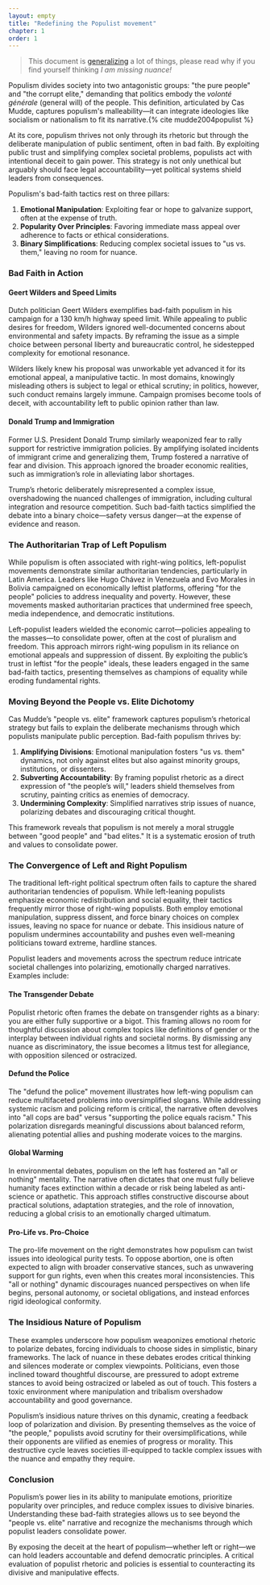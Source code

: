 ```yaml
---
layout: empty
title: "Redefining the Populist movement"
chapter: 1
order: 1
---
```


> This document is [generalizing](#generalization-and-trends) a lot of things, please read why if you find yourself thinking *I am missing nuance!*

Populism divides society into two antagonistic groups: "the pure people" and "the corrupt elite," demanding that politics embody the *volonté générale* (general will) of the people. This definition, articulated by Cas Mudde, captures populism's malleability—it can integrate ideologies like socialism or nationalism to fit its narrative.{% cite mudde2004populist %}

At its core, populism thrives not only through its rhetoric but through the deliberate manipulation of public sentiment, often in bad faith. By exploiting public trust and simplifying complex societal problems, populists act with intentional deceit to gain power. This strategy is not only unethical but arguably should face legal accountability—yet political systems shield leaders from consequences.

Populism's bad-faith tactics rest on three pillars:

1. **Emotional Manipulation**: Exploiting fear or hope to galvanize support, often at the expense of truth.  
2. **Popularity Over Principles**: Favoring immediate mass appeal over adherence to facts or ethical considerations.  
3. **Binary Simplifications**: Reducing complex societal issues to "us vs. them," leaving no room for nuance.

### Bad Faith in Action

#### Geert Wilders and Speed Limits
Dutch politician Geert Wilders exemplifies bad-faith populism in his campaign for a 130 km/h highway speed limit. While appealing to public desires for freedom, Wilders ignored well-documented concerns about environmental and safety impacts. By reframing the issue as a simple choice between personal liberty and bureaucratic control, he sidestepped complexity for emotional resonance.

Wilders likely knew his proposal was unworkable yet advanced it for its emotional appeal, a manipulative tactic. In most domains, knowingly misleading others is subject to legal or ethical scrutiny; in politics, however, such conduct remains largely immune. Campaign promises become tools of deceit, with accountability left to public opinion rather than law.

#### Donald Trump and Immigration
Former U.S. President Donald Trump similarly weaponized fear to rally support for restrictive immigration policies. By amplifying isolated incidents of immigrant crime and generalizing them, Trump fostered a narrative of fear and division. This approach ignored the broader economic realities, such as immigration’s role in alleviating labor shortages.

Trump’s rhetoric deliberately misrepresented a complex issue, overshadowing the nuanced challenges of immigration, including cultural integration and resource competition. Such bad-faith tactics simplified the debate into a binary choice—safety versus danger—at the expense of evidence and reason.

### The Authoritarian Trap of Left Populism

While populism is often associated with right-wing politics, left-populist movements demonstrate similar authoritarian tendencies, particularly in Latin America. Leaders like Hugo Chávez in Venezuela and Evo Morales in Bolivia campaigned on economically leftist platforms, offering "for the people" policies to address inequality and poverty. However, these movements masked authoritarian practices that undermined free speech, media independence, and democratic institutions.

Left-populist leaders wielded the economic carrot—policies appealing to the masses—to consolidate power, often at the cost of pluralism and freedom. This approach mirrors right-wing populism in its reliance on emotional appeals and suppression of dissent. By exploiting the public’s trust in leftist "for the people" ideals, these leaders engaged in the same bad-faith tactics, presenting themselves as champions of equality while eroding fundamental rights.

### Moving Beyond the People vs. Elite Dichotomy

Cas Mudde’s "people vs. elite" framework captures populism’s rhetorical strategy but fails to explain the deliberate mechanisms through which populists manipulate public perception. Bad-faith populism thrives by:

1. **Amplifying Divisions**: Emotional manipulation fosters "us vs. them" dynamics, not only against elites but also against minority groups, institutions, or dissenters.  
2. **Subverting Accountability**: By framing populist rhetoric as a direct expression of "the people’s will," leaders shield themselves from scrutiny, painting critics as enemies of democracy.  
3. **Undermining Complexity**: Simplified narratives strip issues of nuance, polarizing debates and discouraging critical thought.

This framework reveals that populism is not merely a moral struggle between "good people" and "bad elites." It is a systematic erosion of truth and values to consolidate power.

### The Convergence of Left and Right Populism

The traditional left-right political spectrum often fails to capture the shared authoritarian tendencies of populism. While left-leaning populists emphasize economic redistribution and social equality, their tactics frequently mirror those of right-wing populists. Both employ emotional manipulation, suppress dissent, and force binary choices on complex issues, leaving no space for nuance or debate. This insidious nature of populism undermines accountability and pushes even well-meaning politicians toward extreme, hardline stances.

Populist leaders and movements across the spectrum reduce intricate societal challenges into polarizing, emotionally charged narratives. Examples include:

#### **The Transgender Debate**
Populist rhetoric often frames the debate on transgender rights as a binary: you are either fully supportive or a bigot. This framing allows no room for thoughtful discussion about complex topics like definitions of gender or the interplay between individual rights and societal norms. By dismissing any nuance as discriminatory, the issue becomes a litmus test for allegiance, with opposition silenced or ostracized.

#### **Defund the Police**
The "defund the police" movement illustrates how left-wing populism can reduce multifaceted problems into oversimplified slogans. While addressing systemic racism and policing reform is critical, the narrative often devolves into "all cops are bad" versus "supporting the police equals racism." This polarization disregards meaningful discussions about balanced reform, alienating potential allies and pushing moderate voices to the margins.

#### **Global Warming**
In environmental debates, populism on the left has fostered an "all or nothing" mentality. The narrative often dictates that one must fully believe humanity faces extinction within a decade or risk being labeled as anti-science or apathetic. This approach stifles constructive discourse about practical solutions, adaptation strategies, and the role of innovation, reducing a global crisis to an emotionally charged ultimatum.

#### **Pro-Life vs. Pro-Choice**
The pro-life movement on the right demonstrates how populism can twist issues into ideological purity tests. To oppose abortion, one is often expected to align with broader conservative stances, such as unwavering support for gun rights, even when this creates moral inconsistencies. This "all or nothing" dynamic discourages nuanced perspectives on when life begins, personal autonomy, or societal obligations, and instead enforces rigid ideological conformity.

### The Insidious Nature of Populism

These examples underscore how populism weaponizes emotional rhetoric to polarize debates, forcing individuals to choose sides in simplistic, binary frameworks. The lack of nuance in these debates erodes critical thinking and silences moderate or complex viewpoints. Politicians, even those inclined toward thoughtful discourse, are pressured to adopt extreme stances to avoid being ostracized or labeled as out of touch. This fosters a toxic environment where manipulation and tribalism overshadow accountability and good governance.

Populism’s insidious nature thrives on this dynamic, creating a feedback loop of polarization and division. By presenting themselves as the voice of "the people," populists avoid scrutiny for their oversimplifications, while their opponents are vilified as enemies of progress or morality. This destructive cycle leaves societies ill-equipped to tackle complex issues with the nuance and empathy they require.

### Conclusion

Populism’s power lies in its ability to manipulate emotions, prioritize popularity over principles, and reduce complex issues to divisive binaries. Understanding these bad-faith strategies allows us to see beyond the "people vs. elite" narrative and recognize the mechanisms through which populist leaders consolidate power.

By exposing the deceit at the heart of populism—whether left or right—we can hold leaders accountable and defend democratic principles. A critical evaluation of populist rhetoric and policies is essential to counteracting its divisive and manipulative effects.


<!-- Cas Mudde, a prominent political scientist, defines populism as "a thin-centered ideology that considers society to be ultimately separated into two homogeneous and antagonistic groups: 'the pure people' versus 'the corrupt elite,' and which argues that politics should be an expression of the volonté générale (general will) of the people."{% cite mudde2004populist %}

The "thin-centered" nature of populism means it lacks a comprehensive ideological framework, allowing it to merge with various "thick-centered" ideologies like socialism or nationalism. According to Mudde, the core tenets of populism are:

1. The People: Viewed as a unified, virtuous entity embodying the nation's will.
2. The Elite: Perceived as a corrupt group acting against the people's interests.
3. General Will: The belief that politics should directly reflect the people's unified desires.

Other scholars offer varying perspectives on populism:

* Political-Strategic Approach: Kurt Weyland defines populism as "a political strategy through which a personalist leader seeks or exercises government power based on direct, unmediated, uninstitutionalized support from large numbers of mostly unorganized followers."{% cite weyland2001clarifying %}
* Discursive Approach: Ernesto Laclau views populism as a discourse that constructs a political frontier dividing society into two camps, emphasizing the role of language and symbols in shaping political identities.{% cite laclau2005on %}
* Socioeconomic Approach: Some economists describe populism as policies characterized by extensive public spending and economic mismanagement, often leading to fiscal crises.{% cite dornbusch1990macroeconomic %}
While these definitions vary, they commonly highlight the centrality of the people-elite dichotomy and the emphasis on popular sovereignty in populist movements.

However, this may be only part of the story. I propose that the pillars of the populist movement are based on:

1. Emotional Manipulation (Fear vs. Hope): Leveraging emotions to galvanize support, often by stoking fears or offering hope.
2. Prioritizing "Popular" over "Principled" Decisions (Fact vs. Fiction): Favoring immediate popularity over adherence to established principles or factual accuracy.
3. Simplifying Complex Issues into Binary Solutions (Inclusion vs. Ostracism): Reducing intricate societal problems to simple, binary choices, framing opposition as antagonistic.


## Illustrative Examples
### Geert Wilders and the 130 km/h Speed Limit
Geert Wilders, a Dutch politician, campaigned for increasing highway speed limits to 130 km/h, appealing to the public's desire for personal freedom and convenience. This stance prioritized emotional appeal over factual considerations like environmental impact and road safety. By simplifying the issue to a matter of personal liberty versus government restriction, the complexities of environmental policy were sidestepped.

It is evident that Wilders knew this proposal was not achievable, yet he emphasized it for its emotional appeal—a tactic that constitutes manipulation and bad faith. While such behavior might be subject to legal consequences in other contexts, campaign promises remain largely exempt from prosecution, leaving accountability to public opinion rather than the law.

### Donald Trump and Immigration
Former U.S. President Donald Trump's immigration policies emphasized the fear of immigrants committing crimes over the economic benefits of immigration, such as filling labor shortages. By focusing on isolated incidents and generalizing them, the issue was framed to manipulate public fear, overshadowing factual economic needs.

Immigration is not without its challenges. It can lead to cultural upheaval and struggles for both migrants and host communities as they navigate integration, cultural differences, and resource competition. Evidence shows that more homogenous societies tend to experience lower crime rates and higher levels of happiness, which underscores the difficulty of balancing the benefits of immigration with its societal impact. These are tough, multifaceted problems without simple solutions. 

However, the disproportionate focus on crime in the immigration debate diverts attention from these deeper, evidence-based issues and instead perpetuates fear. This deliberate misrepresentation not only oversimplifies the challenges but also exploits public anxieties for political gain. Again, it is acting in bad faith.

## Reevaluating the People vs. Elite Framework
While Cas Mudde's definition emphasizes the dichotomy between "the pure people" and "the corrupt elite," this framework may not fully capture the mechanisms through which populism creates division. The pillars of emotional manipulation, prioritization of popularity over principles, and the simplification of complex issues inherently generate an "us vs. them" dynamic—not necessarily by casting elites as evil, but by manipulating the masses to adopt polarized perspectives.

Populist movements often employ emotional manipulation to evoke strong feelings such as fear or hope. This strategy can create divisions by portraying certain groups or ideas as threats or saviors, regardless of factual accuracy. For instance, by stoking fears about immigration or economic instability, populists can rally support against perceived enemies, effectively creating an "us vs. them" scenario rooted in emotion rather than reason.

The prioritization of "popular" over "principled" decisions further deepens this divide. Populist leaders may endorse policies that are immediately appealing to the masses, even if they conflict with established principles or factual evidence. This approach can alienate those who advocate for principled or evidence-based policymaking, framing them as part of the "other" that opposes the will of the people.

By simplifying complex issues into binary solutions, populists reduce nuanced debates into stark choices, forcing individuals to align with one side or risk ostracism. This black-and-white thinking eliminates middle ground and discourages critical analysis, reinforcing divisions within society. The "us vs. them" dynamic emerges not from a moral judgment of elites but from the manipulation of public perception to see issues and groups in oppositional terms.

## Right vs. Left Populism

The traditional people-elite dichotomy does not sufficiently explain why right-leaning populism often gains more traction than left-leaning populism. With left being associated with a "For the People" philosophy one would assume that left leaning populists would be more effective that right leaning populists. A closer examination reveals that populist movements, regardless of their nominal ideological leanings, frequently employ similar strategies rooted in emotional manipulation and authoritarian tendencies.

In Latin America, for example, several left-leaning populist leaders have risen to power by adopting nationalist rhetoric, exhibiting xenophobic attitudes, and consolidating authority in ways that mirror right-wing authoritarianism. Leaders like Hugo Chávez in Venezuela and Evo Morales in Bolivia have promoted policies that, while socialist in economic orientation, also incorporate nationalistic and exclusionary elements. These leaders have curtailed press freedoms, undermined democratic institutions, and marginalized opposition groups.

This blending of leftist economic policies with authoritarian governance suggests that the traditional left-right spectrum may be insufficient to categorize populist movements accurately. The key characteristics that define these movements are not solely their economic policies but their methods of consolidating power and manipulating public sentiment.

Populism's reliance on emotional appeals and simplified narratives allows it to transcend conventional ideological boundaries. Whether labeled as right or left, populist leaders often prioritize nationalistic goals, resist globalization, and promote policies that favor in-group identities over inclusive, pluralistic approaches. This tendency leads to xenophobia and authoritarianism, attributes commonly associated with right-leaning ideologies, even when the movement's economic policies vary.


## Conclusion
By focusing on how emotional manipulation, the pursuit of popularity over principles, and the reduction of complex issues into binary choices create divisions within society, we gain a more comprehensive understanding of populism. This perspective reveals that the "us vs. them" dynamic is less about a moral battle between the pure people and the corrupt elite and more about how populist leaders manipulate public perception to foster division and consolidate power.

Understanding populism through this lens allows us to move beyond the limitations of the people-elite framework and recognize the underlying strategies that make populist movements effective. It also highlights the need to critically evaluate populist rhetoric and policies, regardless of their position on the traditional political spectrum, to safeguard democratic principles and promote informed, inclusive discourse. -->



